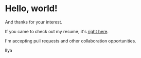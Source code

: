 # Hello, world!

And thanks for your interest.

If you came to check out my resume, it's [right here](https://github.com/4min/resume/blob/master/ilya_fomin_cv.md).

I'm accepting pull requests and other collaboration opportunities.

Ilya

